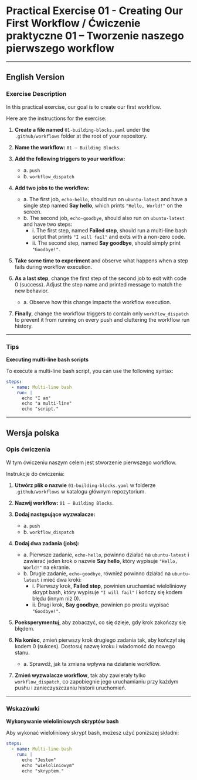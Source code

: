 
# Practical Exercise 01 - Creating Our First Workflow / Ćwiczenie praktyczne 01 – Tworzenie naszego pierwszego workflow

---

## **English Version**

### Exercise Description

In this practical exercise, our goal is to create our first workflow.

Here are the instructions for the exercise:

1. **Create a file named** `01-building-blocks.yaml` under the `.github/workflows` folder at the root of your repository.

2. **Name the workflow:** `01 – Building Blocks`.

3. **Add the following triggers to your workflow:**
   - a. `push`
   - b. `workflow_dispatch`

4. **Add two jobs to the workflow:**
   - a. The first job, `echo-hello`, should run on `ubuntu-latest` and have a single step named **Say hello**, which prints `"Hello, World!"` on the screen.
   - b. The second job, `echo-goodbye`, should also run on `ubuntu-latest` and have two steps:
     -  i. The first step, named **Failed step**, should run a multi-line bash script that prints `"I will fail"` and exits with a non-zero code.  
     - ii. The second step, named **Say goodbye**, should simply print `"Goodbye!"`.

5. **Take some time to experiment** and observe what happens when a step fails during workflow execution.

6. **As a last step**, change the first step of the second job to exit with code 0 (success). Adjust the step name and printed message to match the new behavior.
   - a. Observe how this change impacts the workflow execution.

7. **Finally**, change the workflow triggers to contain only `workflow_dispatch` to prevent it from running on every push and cluttering the workflow run history.

---

### Tips

**Executing multi-line bash scripts**

To execute a multi-line bash script, you can use the following syntax:

```yaml
steps:
  - name: Multi-line bash
    run: |
      echo "I am"
      echo "a multi-line"
      echo "script."
```

---

## **Wersja polska**

### Opis ćwiczenia

W tym ćwiczeniu naszym celem jest stworzenie pierwszego workflow.

Instrukcje do ćwiczenia:

1. **Utwórz plik o nazwie** `01-building-blocks.yaml` w folderze `.github/workflows` w katalogu głównym repozytorium.

2. **Nazwij workflow:** `01 – Building Blocks`.

3. **Dodaj następujące wyzwalacze:**
   - a. `push`
   - b. `workflow_dispatch`

4. **Dodaj dwa zadania (jobs):**
   - a. Pierwsze zadanie, `echo-hello`, powinno działać na `ubuntu-latest` i zawierać jeden krok o nazwie **Say hello**, który wypisuje `"Hello, World!"` na ekranie.  
   - b. Drugie zadanie, `echo-goodbye`, również powinno działać na `ubuntu-latest` i mieć dwa kroki:  
     - i. Pierwszy krok, **Failed step**, powinien uruchamiać wieloliniowy skrypt bash, który wypisuje `"I will fail"` i kończy się kodem błędu (innym niż 0).  
     - ii. Drugi krok, **Say goodbye**, powinien po prostu wypisać `"Goodbye!"`.

5. **Poeksperymentuj**, aby zobaczyć, co się dzieje, gdy krok zakończy się błędem.

6. **Na koniec**, zmień pierwszy krok drugiego zadania tak, aby kończył się kodem 0 (sukces). Dostosuj nazwę kroku i wiadomość do nowego stanu.
   - a. Sprawdź, jak ta zmiana wpływa na działanie workflow.

7. **Zmień wyzwalacze workflow**, tak aby zawierały tylko `workflow_dispatch`, co zapobiegnie jego uruchamianiu przy każdym pushu i zanieczyszczaniu historii uruchomień.

---

### Wskazówki

**Wykonywanie wieloliniowych skryptów bash**

Aby wykonać wieloliniowy skrypt bash, możesz użyć poniższej składni:

```yaml
steps:
  - name: Multi-line bash
    run: |
      echo "Jestem"
      echo "wieloliniowym"
      echo "skryptem."
```
